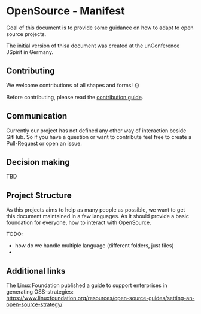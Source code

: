 # OpenSource - Manifest

Goal of this document is to provide some guidance on how to adapt to open source projects.

The initial version of thisa document was created at the unConference JSpirit in Germany.

## Contributing

We welcome contributions of all shapes and forms! 🌞

Before contributing, please read the [contribution guide](CONTRIBUTING.md).

## Communication

Currently our project has not defined any other way of interaction beside GitHub. So if you have a question or want to contribute feel free to create a Pull-Request or open an issue.

## Decision making

TBD

## Project Structure

As this projects aims to help as many people as possible, we want to get this document maintained in a few languages.
As it should provide a basic foundation for everyone, how to interact with OpenSource.

TODO:
- how do we handle multiple language (different folders, just files)
- 

## Additional links

The Linux Foundation published a guide to support enterprises in generating OSS-strategies:
https://www.linuxfoundation.org/resources/open-source-guides/setting-an-open-source-strategy/
